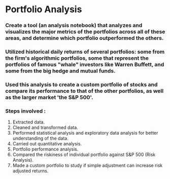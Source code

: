 # Portfolio Analysis
### Create a tool (an analysis notebook) that analyzes and visualizes the major metrics of the portfolios across all of these areas, and determine which portfolio outperformed the others.
### Utilized historical daily returns of several portfolios: some from the firm's algorithmic portfolios, some that represent the portfolios of famous "whale" investors like Warren Buffett, and some from the big hedge and mutual funds.
### Used this analysis to create a custom portfolio of stocks and compare its performance to that of the other portfolios, as well as the larger market 'the S&P 500'.
### Steps involved :
1. Extracted data.
2. Cleaned and transformed data.
3. Performed statistical analysis and exploratory data analysis for better understanding of the data.
4. Carried out quantitative analysis.
5. Portfolio performance analysis.
6. Compared the riskiness of individual portfolio against S&P 500 (Risk Analysis).
7. Made a custom portfolio to study if simple adjustment can increase risk adjusted returns.
